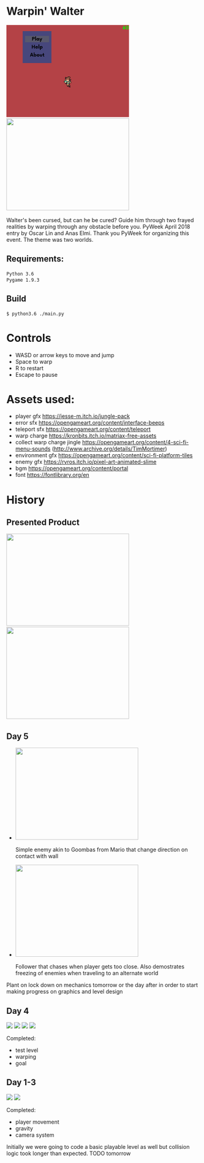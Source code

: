 # Warpin' Walter

<img src="/screenshots/main.png" width="320" height="240" />    <img src="/screenshots/new_gameplay.gif" width="320" height="240" />

Walter's been cursed, but can he be cured?
Guide him through two frayed realities by warping through any obstacle before you. PyWeek April 2018 entry by Oscar Lin and Anas Elmi. Thank you PyWeek for organizing this event. The theme was two worlds.

## Requirements:
```
Python 3.6
Pygame 1.9.3
```
## Build
```
$ python3.6 ./main.py
```
# Controls

* WASD or arrow keys to move and jump
* Space to warp
* R to restart
* Escape to pause

# Assets used:
* player gfx https://jesse-m.itch.io/jungle-pack
* error sfx https://opengameart.org/content/interface-beeps
* teleport sfx https://opengameart.org/content/teleport
* warp charge https://kronbits.itch.io/matriax-free-assets
* collect warp charge jingle https://opengameart.org/content/4-sci-fi-menu-sounds (http://www.archive.org/details/TimMortimer)
* environment gfx https://opengameart.org/content/sci-fi-platform-tiles
* enemy gfx https://rvros.itch.io/pixel-art-animated-slime
* bgm https://opengameart.org/content/portal
* font https://fontlibrary.org/en


# History

## Presented Product
<img src="/screenshots/menu.gif" width="320" height="240" />    <img src="/screenshots/gameplay.gif" width="320" height="240" />

## Day 5
* <img src="/screenshots/day5-dumb.gif" width="320" height="240" />

  Simple enemy akin to Goombas from Mario that change direction on contact with wall
  

* <img src="/screenshots/day5-follower.gif" width="320" height="240" />

  Follower that chases when player gets too close. Also demostrates freezing of enemies when traveling to an alternate world
  

Plant on lock down on mechanics tomorrow or the day after in order to start making progress on graphics and level design

## Day 4
![](/screenshots/day4-1.png)
![](/screenshots/day4-2.png)
![](/screenshots/day4-3.png)
![](/screenshots/day4-4.png)

Completed:
* test level
* warping
* goal

## Day 1-3
![](/screenshots/day3-1.png)
![](/screenshots/day3-2.png)

Completed:
* player movement
* gravity
* camera system

Initially we were going to code a basic playable level as well but collision logic took longer than expected. TODO tomorrow




